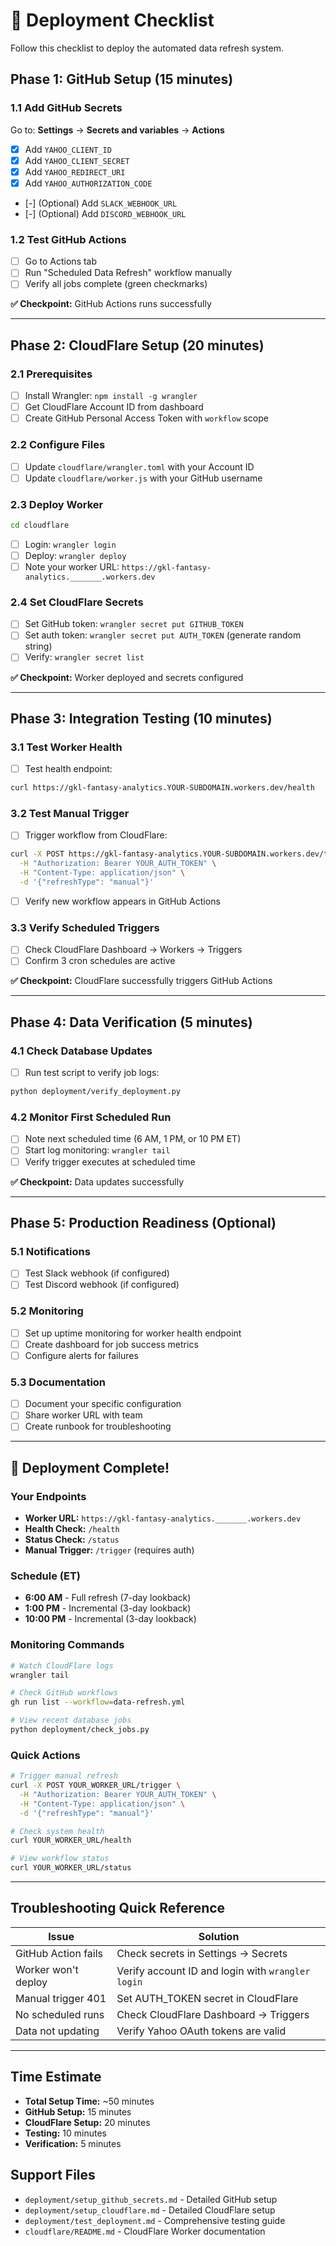 # 🚀 Deployment Checklist

Follow this checklist to deploy the automated data refresh system.

## Phase 1: GitHub Setup (15 minutes)

### 1.1 Add GitHub Secrets
Go to: **Settings** → **Secrets and variables** → **Actions**

- [x] Add `YAHOO_CLIENT_ID`
- [x] Add `YAHOO_CLIENT_SECRET`
- [x] Add `YAHOO_REDIRECT_URI`
- [x] Add `YAHOO_AUTHORIZATION_CODE`
- [-] (Optional) Add `SLACK_WEBHOOK_URL`
- [-] (Optional) Add `DISCORD_WEBHOOK_URL`

### 1.2 Test GitHub Actions
- [ ] Go to Actions tab
- [ ] Run "Scheduled Data Refresh" workflow manually
- [ ] Verify all jobs complete (green checkmarks)

**✅ Checkpoint:** GitHub Actions runs successfully

---

## Phase 2: CloudFlare Setup (20 minutes)

### 2.1 Prerequisites
- [ ] Install Wrangler: `npm install -g wrangler`
- [ ] Get CloudFlare Account ID from dashboard
- [ ] Create GitHub Personal Access Token with `workflow` scope

### 2.2 Configure Files
- [ ] Update `cloudflare/wrangler.toml` with your Account ID
- [ ] Update `cloudflare/worker.js` with your GitHub username

### 2.3 Deploy Worker
```bash
cd cloudflare
```
- [ ] Login: `wrangler login`
- [ ] Deploy: `wrangler deploy`
- [ ] Note your worker URL: `https://gkl-fantasy-analytics._______.workers.dev`

### 2.4 Set CloudFlare Secrets
- [ ] Set GitHub token: `wrangler secret put GITHUB_TOKEN`
- [ ] Set auth token: `wrangler secret put AUTH_TOKEN` (generate random string)
- [ ] Verify: `wrangler secret list`

**✅ Checkpoint:** Worker deployed and secrets configured

---

## Phase 3: Integration Testing (10 minutes)

### 3.1 Test Worker Health
- [ ] Test health endpoint:
```bash
curl https://gkl-fantasy-analytics.YOUR-SUBDOMAIN.workers.dev/health
```

### 3.2 Test Manual Trigger
- [ ] Trigger workflow from CloudFlare:
```bash
curl -X POST https://gkl-fantasy-analytics.YOUR-SUBDOMAIN.workers.dev/trigger \
  -H "Authorization: Bearer YOUR_AUTH_TOKEN" \
  -H "Content-Type: application/json" \
  -d '{"refreshType": "manual"}'
```
- [ ] Verify new workflow appears in GitHub Actions

### 3.3 Verify Scheduled Triggers
- [ ] Check CloudFlare Dashboard → Workers → Triggers
- [ ] Confirm 3 cron schedules are active

**✅ Checkpoint:** CloudFlare successfully triggers GitHub Actions

---

## Phase 4: Data Verification (5 minutes)

### 4.1 Check Database Updates
- [ ] Run test script to verify job logs:
```bash
python deployment/verify_deployment.py
```

### 4.2 Monitor First Scheduled Run
- [ ] Note next scheduled time (6 AM, 1 PM, or 10 PM ET)
- [ ] Start log monitoring: `wrangler tail`
- [ ] Verify trigger executes at scheduled time

**✅ Checkpoint:** Data updates successfully

---

## Phase 5: Production Readiness (Optional)

### 5.1 Notifications
- [ ] Test Slack webhook (if configured)
- [ ] Test Discord webhook (if configured)

### 5.2 Monitoring
- [ ] Set up uptime monitoring for worker health endpoint
- [ ] Create dashboard for job success metrics
- [ ] Configure alerts for failures

### 5.3 Documentation
- [ ] Document your specific configuration
- [ ] Share worker URL with team
- [ ] Create runbook for troubleshooting

---

## 🎉 Deployment Complete!

### Your Endpoints
- **Worker URL:** `https://gkl-fantasy-analytics._______.workers.dev`
- **Health Check:** `/health`
- **Status Check:** `/status`
- **Manual Trigger:** `/trigger` (requires auth)

### Schedule (ET)
- **6:00 AM** - Full refresh (7-day lookback)
- **1:00 PM** - Incremental (3-day lookback)
- **10:00 PM** - Incremental (3-day lookback)

### Monitoring Commands
```bash
# Watch CloudFlare logs
wrangler tail

# Check GitHub workflows
gh run list --workflow=data-refresh.yml

# View recent database jobs
python deployment/check_jobs.py
```

### Quick Actions
```bash
# Trigger manual refresh
curl -X POST YOUR_WORKER_URL/trigger \
  -H "Authorization: Bearer YOUR_AUTH_TOKEN" \
  -H "Content-Type: application/json" \
  -d '{"refreshType": "manual"}'

# Check system health
curl YOUR_WORKER_URL/health

# View workflow status
curl YOUR_WORKER_URL/status
```

---

## Troubleshooting Quick Reference

| Issue | Solution |
|-------|----------|
| GitHub Action fails | Check secrets in Settings → Secrets |
| Worker won't deploy | Verify account ID and login with `wrangler login` |
| Manual trigger 401 | Set AUTH_TOKEN secret in CloudFlare |
| No scheduled runs | Check CloudFlare Dashboard → Triggers |
| Data not updating | Verify Yahoo OAuth tokens are valid |

---

## Time Estimate

- **Total Setup Time:** ~50 minutes
- **GitHub Setup:** 15 minutes
- **CloudFlare Setup:** 20 minutes
- **Testing:** 10 minutes
- **Verification:** 5 minutes

## Support Files

- `deployment/setup_github_secrets.md` - Detailed GitHub setup
- `deployment/setup_cloudflare.md` - Detailed CloudFlare setup
- `deployment/test_deployment.md` - Comprehensive testing guide
- `cloudflare/README.md` - CloudFlare Worker documentation